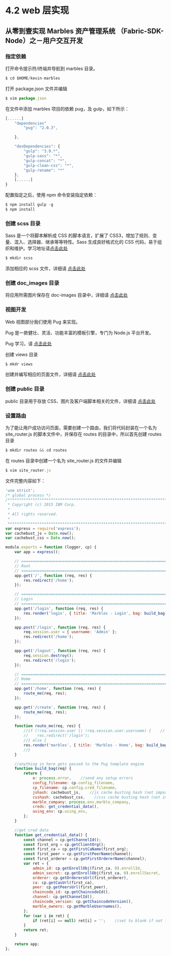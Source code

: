 # 4.2 web 层实现

## 从零到壹实现 Marbles 资产管理系统 （Fabric-SDK-Node）之－用户交互开发

### 指定依赖

打开命令提示符/终端并导航到 marbles 目录。

```js
$ cd $HOME/kevin-marbles 
```

打开 package.json 文件并编辑

```js
$ vim package.json 
```

在文件中添加 marbles 项目的依赖 pug，及 gulp，如下所示：

```js
[......]
    "dependencies"
        "pug": "2.0.3",

    },

    "devDependencies": {
        "gulp": "3.9.*",
        "gulp-sass": "*",
        "gulp-concat": "*",
        "gulp-clean-css": "*",
        "gulp-rename": "*"
    },
    [......]
} 
```

配置指定之后，使用 npm 命令安装指定依赖：

```js
$ npm install gulp -g
$ npm install 
```

### 创建 scss 目录

Sass 是一个将脚本解析成 CSS 的脚本语言，扩展了 CSS3，增加了规则、变量、混入、选择器、继承等等特性。Sass 生成良好格式化的 CSS 代码，易于组织和维护。学习地址请[点击此处](https://www.sass.hk/)

```js
$ mkdir scss 
```

添加相应的 scss 文件，详细请 [点击此处](https://github.com/kevin-hf/kevin-marbles/scss/)

### 创建 doc_images 目录

将应用所需图片保存在 doc-images 目录中，详细请 [点击此处](https://github.com/kevin-hf/kevin-marbles/doc-images/)

### 视图开发

Web 视图部分我们使用 Pug 来实现。

Pug 是一款健壮、灵活、功能丰富的模板引擎，专门为 Node.js 平台开发。

Pug 学习，请 [点击此处](https://pugjs.org/api/getting-started.html)

创建 views 目录

```js
$ mkdr views 
```

创建并编写相应的页面文件，详细请 [点击此处](https://github.com/kevin-hf/kevin-marbles/views/)

### 创建 public 目录

public 目录用于存放 CSS、图片及客户端脚本相关的文件，详细请 [点击此处](https://github.com/kevin-hf/kevin-marbles/public/)

### 设置路由

为了能让用户成功访问页面，需要创建一个路由，我们将代码封装在一个名为 site_router.js 的脚本文件中，并保存在 routes 的目录中，所以首先创建 routes 目录

```js
$ mkdir routes && cd routes 
```

在 routes 目录中创建一个名为 site_router.js 的文件并编辑

```js
$ vim site_router.js 
```

文件完整内容如下：

```js
'use strict';
/* global process */
/*******************************************************************************
 * Copyright (c) 2015 IBM Corp.
 *
 * All rights reserved.
 *
 *******************************************************************************/
var express = require('express');
var cachebust_js = Date.now();
var cachebust_css = Date.now();

module.exports = function (logger, cp) {
    var app = express();

    // ============================================================================================================================
    // Root
    // ============================================================================================================================
    app.get('/', function (req, res) {
        res.redirect('/home');
    });

    // ============================================================================================================================
    // Login
    // ============================================================================================================================
    app.get('/login', function (req, res) {
        res.render('login', { title: 'Marbles - Login', bag: build_bag(req) });
    });

    app.post('/login', function (req, res) {
        req.session.user = { username: 'Admin' };
        res.redirect('/home');
    });

    app.get('/logout', function (req, res) {
        req.session.destroy();
        res.redirect('/login');
    });

    // ============================================================================================================================
    // Home
    // ============================================================================================================================
    app.get('/home', function (req, res) {
        route_me(req, res);
    });

    app.get('/create', function (req, res) {
        route_me(req, res);
    });

    function route_me(req, res) {
        //if (!req.session.user || !req.session.user.username) {    // no session? send them to login
        //    res.redirect('/login');
        //} else {
        res.render('marbles', { title: 'Marbles - Home', bag: build_bag(req) });
        //}
    }

    //anything in here gets passed to the Pug template engine
    function build_bag(req) {
        return {
            e: process.error,    //send any setup errors
            config_filename: cp.config_filename,
            cp_filename: cp.config.cred_filename,
            jshash: cachebust_js,    //js cache busting hash (not important)
            csshash: cachebust_css,    //css cache busting hash (not important)
            marble_company: process.env.marble_company,
            creds: get_credential_data(),
            using_env: cp.using_env,
        };
    }

    //get cred data
    function get_credential_data() {
        const channel = cp.getChannelId();
        const first_org = cp.getClientOrg();
        const first_ca = cp.getFirstCaName(first_org);
        const first_peer = cp.getFirstPeerName(channel);
        const first_orderer = cp.getFirstOrdererName(channel);
        var ret = {
            admin_id: cp.getEnrollObj(first_ca, 0).enrollId,
            admin_secret: cp.getEnrollObj(first_ca, 0).enrollSecret,
            orderer: cp.getOrderersUrl(first_orderer),
            ca: cp.getCasUrl(first_ca),
            peer: cp.getPeersUrl(first_peer),
            chaincode_id: cp.getChaincodeId(),
            channel: cp.getChannelId(),
            chaincode_version: cp.getChaincodeVersion(),
            marble_owners: cp.getMarbleUsernames(),
        };
        for (var i in ret) {
            if (ret[i] == null) ret[i] = '';    //set to blank if not found
        }
        return ret;
    }

    return app;
}; 
```